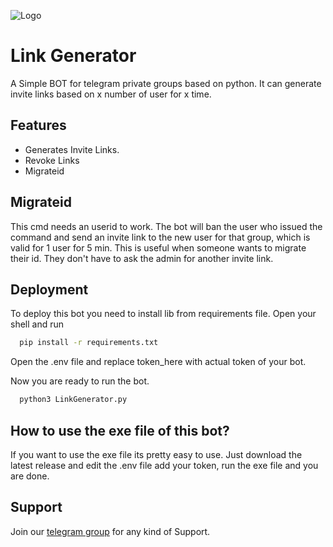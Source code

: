 
![Logo](https://github.com/A7E28/helper_funcs/assets/110674887/573067ed-a1fb-4d2a-a103-114d0f8dd192)


# Link Generator

A Simple BOT for telegram  private groups based on python. It can generate invite links based on x number of user for x time. 

## Features

- Generates Invite Links.
- Revoke Links
- Migrateid
  



## Migrateid
This cmd needs an userid to work. The bot will ban the user who issued the command and send an invite link to the new user for that group, which is valid for 1 user for 5 min.
This is useful when someone wants to migrate their id. They don't have to ask the admin for another invite link.
## Deployment

To deploy this bot you need to install lib from requirements file. Open your shell and run 





```bash
  pip install -r requirements.txt 
```

Open the .env file and replace token_here with actual token of your bot.

Now you are ready to run the bot.
```bash
  python3 LinkGenerator.py 
```



## How to use the exe file of this bot?
If you want to use the exe file its pretty easy to use. Just download the latest release and edit the .env file add your token, run the exe file and you are done.
## Support

Join our [telegram group](https://t.me/TheHypernovaSupport)
 for any kind of Support.

